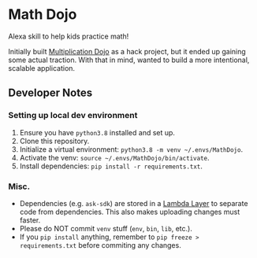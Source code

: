 # Math Dojo
Alexa skill to help kids practice math!

Initially built [Multiplication Dojo](https://github.com/jwei98/Multiplication-Dojo) as a hack project, but it ended up gaining some actual traction. With that in mind, wanted to build a more intentional, scalable application.

## Developer Notes

### Setting up local dev environment
1. Ensure you have `python3.8` installed and set up.
2. Clone this repository.
3. Initialize a virtual environment: `python3.8 -m venv ~/.envs/MathDojo`.
4. Activate the venv: `source ~/.envs/MathDojo/bin/activate`.
5. Install dependencies: `pip install -r requirements.txt`.

### Misc.
- Dependencies (e.g. `ask-sdk`) are stored in a [Lambda Layer](https://docs.aws.amazon.com/lambda/latest/dg/configuration-layers.html) to separate code from dependencies. This also makes uploading changes must faster.
- Please do NOT commit `venv` stuff (`env`, `bin`, `lib`, etc.).
- If you `pip install` anything, remember to `pip freeze > requirements.txt` before commiting any changes.
